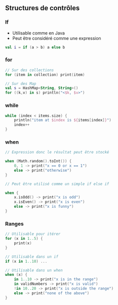 ## Structures de contrôles


### If
- Utilisable comme en Java
- Peut être considéré comme une expression

```kotlin
val i = if (a > b) a else b
```


### for

```kotlin
// Sur des collections
for (item in collection) print(item)

// Sur des Map 
val s = HashMap<String, String>()
for ((k,v) in s) println("<$k, $v>")
```


### while

```kotlin
while (index < items.size) {
    println("item at $index is ${items[index]}")
    index++
}
```


### when

```kotlin
// Expression donc le résultat peut être stocké

when (Math.random().toInt()) {
    0, 1 -> print("x == 0 or x == 1")
    else -> print("otherwise")
}

// Peut être utilisé comme un simple if else if

when {
    x.isOdd() -> print("x is odd")
    x.isEven() -> print("x is even")
    else -> print("x is funny")
}
```


### Ranges
  
```kotlin
// Utilisable pour itérer
for (x in 1..5) {
    print(x)
}

// Utilisable dans un if
if (x in 1..10) ...

// Utilisable dans un when
when (x) {
    in 1..10 -> print("x is in the range")
    in validNumbers -> print("x is valid")
    !in 10..20 -> print("x is outside the range")
    else -> print("none of the above")
}
```
